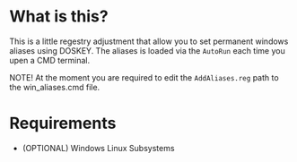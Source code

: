 # What is this?
This is a little regestry adjustment that allow you to set permanent windows aliases using DOSKEY.
The aliases is loaded via the `AutoRun` each time you upen a CMD terminal. 

NOTE! At the moment you are required to edit the `AddAliases.reg` path to the win_aliases.cmd file.

# Requirements
- (OPTIONAL) Windows Linux Subsystems